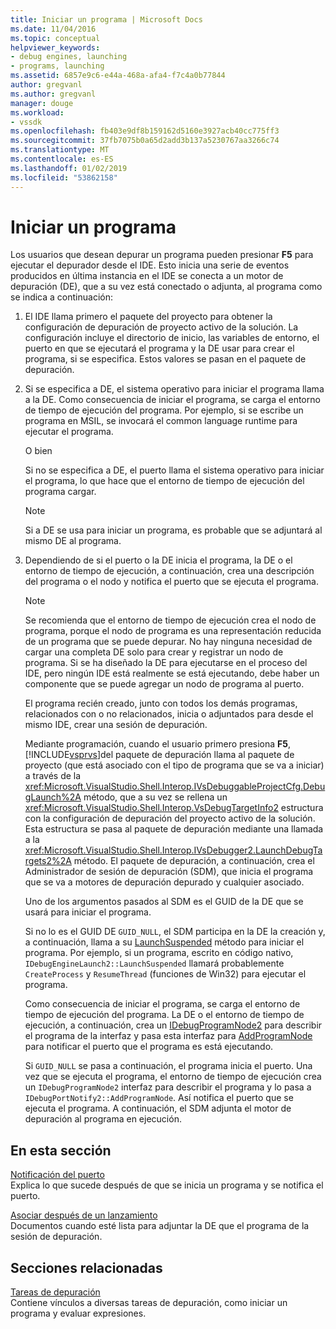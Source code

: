 ```yaml
---
title: Iniciar un programa | Microsoft Docs
ms.date: 11/04/2016
ms.topic: conceptual
helpviewer_keywords:
- debug engines, launching
- programs, launching
ms.assetid: 6857e9c6-e44a-468a-afa4-f7c4a0b77844
author: gregvanl
ms.author: gregvanl
manager: douge
ms.workload:
- vssdk
ms.openlocfilehash: fb403e9df8b159162d5160e3927acb40cc775ff3
ms.sourcegitcommit: 37fb7075b0a65d2add3b137a5230767aa3266c74
ms.translationtype: MT
ms.contentlocale: es-ES
ms.lasthandoff: 01/02/2019
ms.locfileid: "53862158"
---
```

# <a name="launch-a-program"></a>Iniciar un programa
Los usuarios que desean depurar un programa pueden presionar **F5** para ejecutar el depurador desde el IDE. Esto inicia una serie de eventos producidos en última instancia en el IDE se conecta a un motor de depuración (DE), que a su vez está conectado o adjunta, al programa como se indica a continuación:  
  
1. El IDE llama primero el paquete del proyecto para obtener la configuración de depuración de proyecto activo de la solución. La configuración incluye el directorio de inicio, las variables de entorno, el puerto en que se ejecutará el programa y la DE usar para crear el programa, si se especifica. Estos valores se pasan en el paquete de depuración.  
  
2. Si se especifica a DE, el sistema operativo para iniciar el programa llama a la DE. Como consecuencia de iniciar el programa, se carga el entorno de tiempo de ejecución del programa. Por ejemplo, si se escribe un programa en MSIL, se invocará el common language runtime para ejecutar el programa.  
  
    O bien  
  
    Si no se especifica a DE, el puerto llama el sistema operativo para iniciar el programa, lo que hace que el entorno de tiempo de ejecución del programa cargar.  
  
   > [!NOTE]
   >  Si a DE se usa para iniciar un programa, es probable que se adjuntará al mismo DE al programa.  
  
3. Dependiendo de si el puerto o la DE inicia el programa, la DE o el entorno de tiempo de ejecución, a continuación, crea una descripción del programa o el nodo y notifica el puerto que se ejecuta el programa.  
  
   > [!NOTE]
   >  Se recomienda que el entorno de tiempo de ejecución crea el nodo de programa, porque el nodo de programa es una representación reducida de un programa que se puede depurar. No hay ninguna necesidad de cargar una completa DE solo para crear y registrar un nodo de programa. Si se ha diseñado la DE para ejecutarse en el proceso del IDE, pero ningún IDE está realmente se está ejecutando, debe haber un componente que se puede agregar un nodo de programa al puerto.  
  
   El programa recién creado, junto con todos los demás programas, relacionados con o no relacionados, inicia o adjuntados para desde el mismo IDE, crear una sesión de depuración.  
  
   Mediante programación, cuando el usuario primero presiona **F5**, [!INCLUDE[vsprvs](../../code-quality/includes/vsprvs_md.md)]del paquete de depuración llama al paquete de proyecto (que está asociado con el tipo de programa que se va a iniciar) a través de la <xref:Microsoft.VisualStudio.Shell.Interop.IVsDebuggableProjectCfg.DebugLaunch%2A> método, que a su vez se rellena un <xref:Microsoft.VisualStudio.Shell.Interop.VsDebugTargetInfo2> estructura con la configuración de depuración del proyecto activo de la solución. Esta estructura se pasa al paquete de depuración mediante una llamada a la <xref:Microsoft.VisualStudio.Shell.Interop.IVsDebugger2.LaunchDebugTargets2%2A> método. El paquete de depuración, a continuación, crea el Administrador de sesión de depuración (SDM), que inicia el programa que se va a motores de depuración depurado y cualquier asociado.  
  
   Uno de los argumentos pasados al SDM es el GUID de la DE que se usará para iniciar el programa.  
  
   Si no lo es el GUID DE `GUID_NULL`, el SDM participa en la DE la creación y, a continuación, llama a su [LaunchSuspended](../../extensibility/debugger/reference/idebugenginelaunch2-launchsuspended.md) método para iniciar el programa. Por ejemplo, si un programa, escrito en código nativo, `IDebugEngineLaunch2::LaunchSuspended` llamará probablemente `CreateProcess` y `ResumeThread` (funciones de Win32) para ejecutar el programa.  
  
   Como consecuencia de iniciar el programa, se carga el entorno de tiempo de ejecución del programa. La DE o el entorno de tiempo de ejecución, a continuación, crea un [IDebugProgramNode2](../../extensibility/debugger/reference/idebugprogramnode2.md) para describir el programa de la interfaz y pasa esta interfaz para [AddProgramNode](../../extensibility/debugger/reference/idebugportnotify2-addprogramnode.md) para notificar el puerto que el programa es está ejecutando.  
  
   Si `GUID_NULL` se pasa a continuación, el programa inicia el puerto. Una vez que se ejecuta el programa, el entorno de tiempo de ejecución crea un `IDebugProgramNode2` interfaz para describir el programa y lo pasa a `IDebugPortNotify2::AddProgramNode`. Así notifica el puerto que se ejecuta el programa. A continuación, el SDM adjunta el motor de depuración al programa en ejecución.  
  
## <a name="in-this-section"></a>En esta sección  
 [Notificación del puerto](../../extensibility/debugger/notifying-the-port.md)  
 Explica lo que sucede después de que se inicia un programa y se notifica el puerto.  
  
 [Asociar después de un lanzamiento](../../extensibility/debugger/attaching-after-a-launch.md)  
 Documentos cuando esté lista para adjuntar la DE que el programa de la sesión de depuración.  
  
## <a name="related-sections"></a>Secciones relacionadas  
 [Tareas de depuración](../../extensibility/debugger/debugging-tasks.md)  
 Contiene vínculos a diversas tareas de depuración, como iniciar un programa y evaluar expresiones.